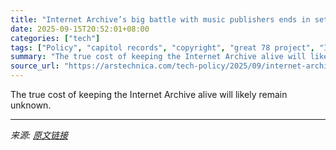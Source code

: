```yaml
---
title: "Internet Archive’s big battle with music publishers ends in settlement"
date: 2025-09-15T20:52:01+08:00
categories: ["tech"]
tags: ["Policy", "capitol records", "copyright", "great 78 project", "Internet Archive", "sony music", "UMG"]
summary: "The true cost of keeping the Internet Archive alive will likely remain unknown."
source_url: "https://arstechnica.com/tech-policy/2025/09/internet-archives-big-battle-with-music-publishers-ends-in-settlement/"
---
```


The true cost of keeping the Internet Archive alive will likely remain unknown.

---

*来源: [原文链接](https://arstechnica.com/tech-policy/2025/09/internet-archives-big-battle-with-music-publishers-ends-in-settlement/)*
